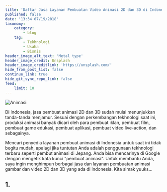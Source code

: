 ```yaml
---
title: 'Daftar Jasa Layanan Pembuatan Video Animasi 2D dan 3D di Indonesia'
published: false
date: '13:34 07/19/2018'
taxonomy:
    category:
        - blog
    tag:
        - Tekhnologi
        - Usaha
        - Bisnis
header_image_alt_text: 'Metal type'
header_image_credit: Unsplash
header_image_creditlink: 'https://unsplash.com/'
hide_from_post_list: false
continue_link: true
hide_git_sync_repo_link: false
feed:
    limit: 10
---
```


![Animasi](https://media.giphy.com/media/iFgl43tZznlVgwOTEM/giphy.gif? "Contoh Animasi 3D Produksi Artner-CG")

Di Indonesia, jasa pembuat animasi 2D dan 3D sudah mulai menunjukkan tanda-tanda menjamur. Sesuai dengan perkembangan tekhnologi saat ini, produksi animasi banyak dicari oleh para pembuat iklan, pembuat film, pembuat game edukasi, pembuat aplikasi, pembuat video live-action, dan sebagainya.

Mencari penyedia layanan pembuat animasi di Indonesia untuk saat ini tidak begitu mudah, apalagi jika tuntutan Anda adalah penggunaan tekhnologi terbaru seperti pembut animasi di Jepang. Anda bisa mencarinya di Google dengan mengetik kata kunci "pembuat animasi". Untuk membantu Anda, saya ingin menghimpun berbagai jasa dan layanan pembuatan animasi gambar dan video 2D dan 3D yang ada di Indonesia. Kita simak yuuks...

## 1. 